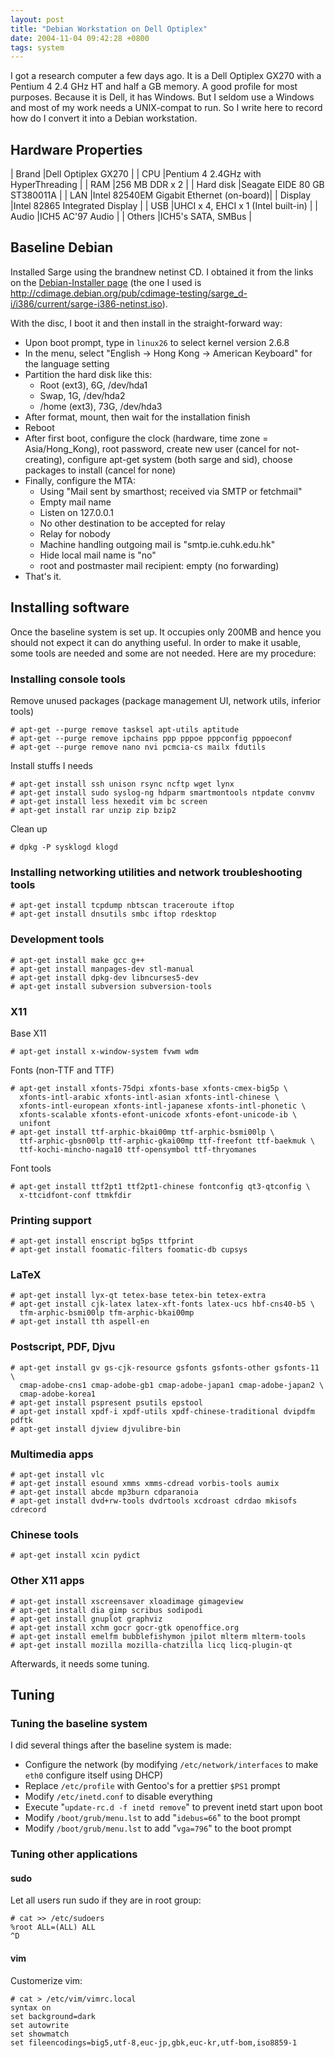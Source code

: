 ```yaml
---
layout: post
title: "Debian Workstation on Dell Optiplex"
date: 2004-11-04 09:42:28 +0800
tags: system
---
```


I got a research computer a few days ago. It is a Dell Optiplex GX270 with a
Pentium 4 2.4 GHz HT and half a GB memory. A good profile for most purposes.
Because it is Dell, it has Windows. But I seldom use a Windows and most of my
work needs a UNIX-compat to run. So I write here to record how do I convert it
into a Debian workstation.

## Hardware Properties

| Brand         |Dell Optiplex GX270                    |
| CPU           |Pentium 4 2.4GHz with HyperThreading   |
| RAM           |256 MB DDR x 2                         |
| Hard disk     |Seagate EIDE 80 GB ST380011A           |
| LAN           |Intel 82540EM Gigabit Ethernet (on-board)|
| Display       |Intel 82865 Integrated Display         |
| USB           |UHCI x 4, EHCI x 1 (Intel built-in)    |
| Audio         |ICH5 AC'97 Audio                       |
| Others        |ICH5's SATA, SMBus                     |

## Baseline Debian

Installed Sarge using the brandnew netinst CD. I obtained it from the links on
the [Debian-Installer page](http://www.debian.org/devel/debian-installer/) (the
one I used is <http://cdimage.debian.org/pub/cdimage-testing/sarge_d-i/i386/current/sarge-i386-netinst.iso>).

With the disc, I boot it and then install in the straight-forward way:

  - Upon boot prompt, type in `linux26` to select kernel version 2.6.8
  - In the menu, select "English -> Hong Kong -> American Keyboard" for the language setting
  - Partition the hard disk like this:
    * Root (ext3), 6G, /dev/hda1
    * Swap, 1G, /dev/hda2
    * /home (ext3), 73G, /dev/hda3
  - After format, mount, then wait for the installation finish
  - Reboot
  - After first boot, configure the clock (hardware, time zone =
    Asia/Hong_Kong), root password, create new user (cancel for not-creating),
    configure apt-get system (both sarge and sid), choose packages to install
    (cancel for none)
  - Finally, configure the MTA:
    - Using "Mail sent by smarthost; received via SMTP or fetchmail"
    - Empty mail name
    - Listen on 127.0.0.1
    - No other destination to be accepted for relay
    - Relay for nobody
    - Machine handling outgoing mail is "smtp.ie.cuhk.edu.hk"
    - Hide local mail name is "no"
    - root and postmaster mail recipient: empty (no forwarding)
  - That's it.

## Installing software

Once the baseline system is set up. It occupies only 200MB and hence you should
not expect it can do anything useful. In order to make it usable, some tools are
needed and some are not needed. Here are my procedure:

### Installing console tools

Remove unused packages (package management UI, network utils, inferior tools)

    # apt-get --purge remove tasksel apt-utils aptitude
    # apt-get --purge remove ipchains ppp pppoe pppconfig pppoeconf
    # apt-get --purge remove nano nvi pcmcia-cs mailx fdutils

Install stuffs I needs

    # apt-get install ssh unison rsync ncftp wget lynx
    # apt-get install sudo syslog-ng hdparm smartmontools ntpdate convmv
    # apt-get install less hexedit vim bc screen
    # apt-get install rar unzip zip bzip2

Clean up

    # dpkg -P sysklogd klogd

### Installing networking utilities and network troubleshooting tools

    # apt-get install tcpdump nbtscan traceroute iftop
    # apt-get install dnsutils smbc iftop rdesktop

### Development tools

    # apt-get install make gcc g++
    # apt-get install manpages-dev stl-manual
    # apt-get install dpkg-dev libncurses5-dev
    # apt-get install subversion subversion-tools

### X11

Base X11

    # apt-get install x-window-system fvwm wdm

Fonts (non-TTF and TTF)

    # apt-get install xfonts-75dpi xfonts-base xfonts-cmex-big5p \   
      xfonts-intl-arabic xfonts-intl-asian xfonts-intl-chinese \   
      xfonts-intl-european xfonts-intl-japanese xfonts-intl-phonetic \   
      xfonts-scalable xfonts-efont-unicode xfonts-efont-unicode-ib \   
      unifont
    # apt-get install ttf-arphic-bkai00mp ttf-arphic-bsmi00lp \   
      ttf-arphic-gbsn00lp ttf-arphic-gkai00mp ttf-freefont ttf-baekmuk \   
      ttf-kochi-mincho-naga10 ttf-opensymbol ttf-thryomanes

Font tools

    # apt-get install ttf2pt1 ttf2pt1-chinese fontconfig qt3-qtconfig \   
      x-ttcidfont-conf ttmkfdir

### Printing support

    # apt-get install enscript bg5ps ttfprint
    # apt-get install foomatic-filters foomatic-db cupsys

### LaTeX

    # apt-get install lyx-qt tetex-base tetex-bin tetex-extra
    # apt-get install cjk-latex latex-xft-fonts latex-ucs hbf-cns40-b5 \   
      tfm-arphic-bsmi00lp tfm-arphic-bkai00mp
    # apt-get install tth aspell-en

### Postscript, PDF, Djvu

    # apt-get install gv gs-cjk-resource gsfonts gsfonts-other gsfonts-11 \   
      cmap-adobe-cns1 cmap-adobe-gb1 cmap-adobe-japan1 cmap-adobe-japan2 \   
      cmap-adobe-korea1
    # apt-get install pspresent psutils epstool
    # apt-get install xpdf-i xpdf-utils xpdf-chinese-traditional dvipdfm pdftk 
    # apt-get install djview djvulibre-bin

### Multimedia apps

    # apt-get install vlc
    # apt-get install esound xmms xmms-cdread vorbis-tools aumix
    # apt-get install abcde mp3burn cdparanoia
    # apt-get install dvd+rw-tools dvdrtools xcdroast cdrdao mkisofs cdrecord

### Chinese tools

    # apt-get install xcin pydict

### Other X11 apps

    # apt-get install xscreensaver xloadimage gimageview
    # apt-get install dia gimp scribus sodipodi
    # apt-get install gnuplot graphviz
    # apt-get install xchm gocr gocr-gtk openoffice.org
    # apt-get install emelfm bubblefishymon jpilot mlterm mlterm-tools
    # apt-get install mozilla mozilla-chatzilla licq licq-plugin-qt

Afterwards, it needs some tuning.

## Tuning
### Tuning the baseline system

I did several things after the baseline system is made:

* Configure the network (by modifying `/etc/network/interfaces` to make `eth0` configure itself using DHCP)
* Replace `/etc/profile` with Gentoo's for a prettier `$PS1` prompt
* Modify `/etc/inetd.conf` to disable everything
* Execute "`update-rc.d -f inetd remove`" to prevent inetd start upon boot
* Modify `/boot/grub/menu.lst` to add "`idebus=66`" to the boot prompt
* Modify `/boot/grub/menu.lst` to add "`vga=796`" to the boot prompt

### Tuning other applications

#### sudo

Let all users run sudo if they are in root group:

    # cat >> /etc/sudoers
    %root ALL=(ALL) ALL
    ^D

#### vim

Customerize vim:

    # cat > /etc/vim/vimrc.local
    syntax on
    set background=dark
    set autowrite
    set showmatch
    set fileencodings=big5,utf-8,euc-jp,gbk,euc-kr,utf-bom,iso8859-1

